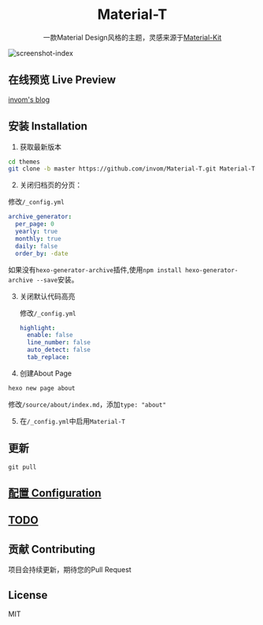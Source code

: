 <h1 align="center">Material-T</h1>

<p align="center">一款Material Design风格的主题，灵感来源于<a href="https://github.com/creativetimofficial/material-kit">Material-Kit</a></p>

![screenshot-index](https://github.com/invom/Material-T/raw/master/screenshot-index.png)


## 在线预览 Live Preview

[invom's blog](https://invom.cc)

## 安装 Installation

1. 获取最新版本
```bash
cd themes
git clone -b master https://github.com/invom/Material-T.git Material-T
```

2. 关闭归档页的分页：

  修改`/_config.yml`
```yml
archive_generator:
  per_page: 0  
  yearly: true
  monthly: true
  daily: false
  order_by: -date
```
如果没有`hexo-generator-archive`插件,使用`npm install hexo-generator-archive --save`安装。

3. 关闭默认代码高亮

   修改`/_config.yml`

   ```yml
   highlight:
     enable: false
     line_number: false
     auto_detect: false
     tab_replace:
   ```

4. 创建About Page
```bash
hexo new page about
```

修改`/source/about/index.md`，添加`type: "about"`

5. 在`/_config.yml`中启用`Material-T`

## 更新

`git pull`


## [配置 Configuration](https://github.com/invom/Material-T/wiki)

## [TODO](https://github.com/invom/Material-T/projects)


## 贡献 Contributing

项目会持续更新，期待您的Pull Request


## License

MIT
